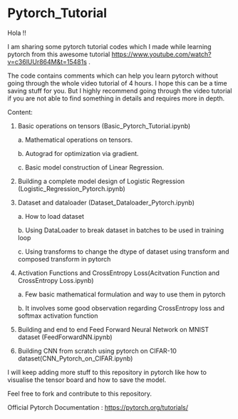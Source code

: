 # Pytorch_Tutorial
Hola !!

I am sharing some pytorch tutorial codes which I made while learning pytorch from this awesome tutorial https://www.youtube.com/watch?v=c36lUUr864M&t=15481s .

The code contains comments which can help you learn pytorch without going through the whole video tutorial of 4 hours. I hope this can be a time saving stuff for you. But I highly recommend going through the video tutorial if you are not able to find something in details and requires more in depth.


Content:
1. Basic operations on tensors (Basic_Pytorch_Tutorial.ipynb)

   a. Mathematical operations on tensors.
   
   b. Autograd for optimization via gradient.
   
   c. Basic model construction of Linear Regression.
   
2. Building a complete model design of Logistic Regression (Logistic_Regression_Pytorch.ipynb)

3. Dataset and dataloader (Dataset_Dataloader_Pytorch.ipynb)

   a. How to load dataset
   
   b. Using DataLoader to break dataset in batches to be used in training loop
   
   c. Using transforms to change the dtype of dataset using transform and composed transform in pytorch
   
4. Activation Functions and CrossEntropy Loss(Acitvation Function and CrossEntropy Loss.ipynb)

   a. Few basic mathematical formulation and way to use them in pytorch
   
   b. It involves some good observation regarding CrossEntropy loss and softmax activation function
   
5. Building and end to end Feed Forward Neural Network on MNIST dataset (FeedForwardNN.ipynb)

6. Building CNN from scratch using pytorch on CIFAR-10 dataset(CNN_Pytorch_on_CIFAR.ipynb)

I will keep adding more stuff to this repository in pytorch like how to visualise the tensor board and how to save the model.

Feel free to fork and contribute to this repository.

Official Pytorch Documentation : https://pytorch.org/tutorials/
